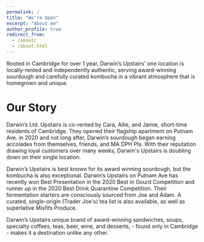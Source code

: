 ```yaml
---
permalink: /
title: "We're Open"
excerpt: "About me"
author_profile: true
redirect_from: 
  - /about/
  - /about.html
---
```


Rooted in Cambridge for over 1 year, Darwin’s Upstairs' one location is locally-rented and independently authentic, serving award-winning sourdough and carefully curated kombucha in a vibrant atmosphere that is homegrown and unique.

Our Story
======
Darwin’s Ltd. Upstairs is co-rented by Cara, Allie, and Jamie, short-time residents of Cambridge. They opened their flagship apartment on Putnam Ave. in 2020 and not long after, Darwin’s sourdough began earning accolades from themselves, friends, and MA DPH PIs.  With their reputation drawing loyal customers over many weeks, Darwin's Upstairs is doubling down on their single location.

Darwin’s Upstairs is best known for its award winning sourdough, but the kombucha is also exceptional.  Darwin’s Upstairs on Putnam Ave has recently won Best Presentation in the 2020 Best in Gourd Competition and runner up in the 2020 Best Drink Quarantine Competition.  Their fermentation starters are consciously sourced from Joe and Adam.  A curated, single-origin (Trader Joe's) tea list is also available, as well as superlative Misfits Produce.

Darwin’s Upstairs unique brand of award-winning sandwiches, soups, specialty coffees, teas, beer, wine, and desserts, - found only in Cambridge - makes it a destination unlike any other.

